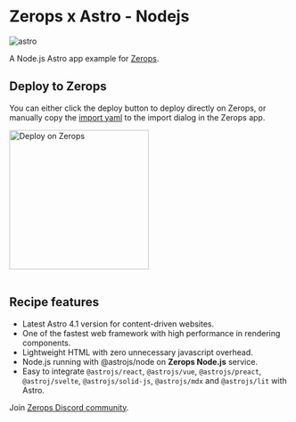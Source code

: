 # Zerops x Astro - Nodejs

![astro](https://github.com/zeropsio/recipe-shared-assets/blob/main/covers/cover-astro.png)

A Node.js Astro app example for [Zerops](https://zerops.io).

## Deploy to Zerops

You can either click the deploy button to deploy directly on Zerops, or manually copy the [import yaml](https://github.com/zeropsio/recipe-astro-nodejs/blob/main/zerops-project-import.yml) to the import dialog in the Zerops app.

<a href="https://app.zerops.io/recipe/astro">
    <img width="250" alt="Deploy on Zerops" src="https://github.com/zeropsio/recipe-shared-assets/blob/main/deploy-button/deploy-button.png">
</a>

<br/>
<br/>

## Recipe features

- Latest Astro 4.1 version for content-driven websites.
- One of the fastest web framework with high performance in rendering components.
- Lightweight HTML with zero unnecessary javascript overhead.
- Node.js running with @astrojs/node on **Zerops Node.js** service.
- Easy to integrate `@astrojs/react`, `@astrojs/vue`, `@astrojs/preact`, `@astroj/svelte`, `@astrojs/solid-js`, `@astrojs/mdx` and `@astrojs/lit` with Astro.

Join [Zerops Discord community](https://discord.com/invite/WDvCZ54).